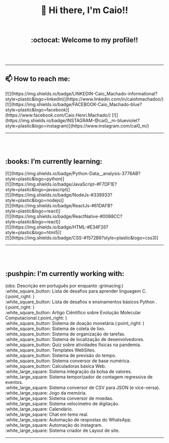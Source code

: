 <h1 align="center"> 👋 Hi there, I'm Caio!!</h1>
<br>
<h2 align="center"> :octocat: Welcome to my profile!! </h2>
<br>
<br>

<hr>
<h2 >📫 How to reach me:</h2>
[![](https://img.shields.io/badge/LINKEDIN-Caio_Machado-informational?style=plastic&logo=linkedin)](https://www.linkedin.com/in/caiohmachadoo/)
[![](https://img.shields.io/badge/FACEBOOK-Caio_Machado-blue?style=plastic&logo=facebook)](https://www.facebook.com/Caio.Henri.Machado/)
[![](https://img.shields.io/badge/INSTAGRAM-@cai0__m-blueviolet?style=plastic&logo=instagram)](https://www.instagram.com/cai0_m/)
<hr>
<br>
<br>

<h2> :books: I’m currently learning:</h2>
[![](https://img.shields.io/badge/Python-Data__analysis-3776AB?style=plastic&logo=python)]
<br>
[![](https://img.shields.io/badge/JavaScript-#F7DF1E?style=plastic&logo=javascript)]
<br>
[![](https://img.shields.io/badge/NodeJs-#339933?style=plastic&logo=nodejs)]
<br>
[![](https://img.shields.io/badge/ReactJs-#61DAFB?style=plastic&logo=react)]
<br>
[![](https://img.shields.io/badge/ReactNative-#0088CC?style=plastic&logo=react)]
<br>
[![](https://img.shields.io/badge/HTML-#E34F26?style=plastic&logo=html5)]
<br>
[![](https://img.shields.io/badge/CSS-#1572B6?style=plastic&logo=css3)]
<hr>
<br>
<br>
<h2> :pushpin: I'm currently working with:</h2>
(obs: Descrição em português por enquanto :grimacing:)
 :white_square_button: Lista de desafios para aprender linguagem C.(:point_right: )
<br>
 :white_square_button: Lista de desafios e ensinamentos básicos Python .(:point_right: )
<br>
 :white_square_button: Artigo Ciêntifico sobre Evolução Molecular Computacional.(:point_right: )
<br>
 :white_square_button: Sistema de doação monetária.(:point_right: )
<br>
 :white_square_button: Sistema de coleta de lixo.
<br>
 :white_square_button: Sistema de organização de tarefas.
<br>
 :white_square_button: Sistema de localização de desenvolvedores.
<br>
 :white_square_button: Quiz sobre atividades físicas na pandemia.
<br>
 :white_square_button: Templates WebSites.
<br>
 :white_square_button: Sistema de previsão do tempo.
<br>
 :white_square_button: Sistema conversor de base numérica.
<br>
 :white_square_button: Calculadoras básica Web.
<br>
 :white_large_square: Sistema integração da bolsa de valores.
<br>
 :white_large_square: Sistema temporizador de contagem regressiva de eventos.
<br>
 :white_large_square: Sistema conversor de CSV para JSON (e vice-versa).
<br>
 :white_large_square: Jogo da memória.
<br>
 :white_large_square: Sistema conversor de moedas.
<br>
 :white_large_square: Sistema velocímetro de digitação.
<br>
 :white_large_square: Calendário.
<br>
 :white_large_square: Chat em temo real.
<br>
 :white_large_square: Automação de respostas do WhatsApp.
<br>
 :white_large_square: Automação do instagram.
<br>
 :white_large_square: Sistema criador de Layout de site.
<br>
<hr>

<!--
**CaioHenriqueMachado/CaioHenriqueMachado** is a ✨ _special_ ✨ repository because its `README.md` (this file) appears on your GitHub profile.

Here are some ideas to get you started:

- 🔭 I’m currently working on ...
- 🌱 I’m currently learning ...
- 👯 I’m looking to collaborate on ...
- 🤔 I’m looking for help with ...
- 💬 Ask me about ...
- 📫 How to reach me: ...
- 😄 Pronouns: ...
- ⚡ Fun fact: ...
-->
